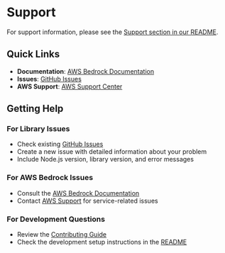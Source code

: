 # Support

For support information, please see the [Support section in our README](README.md#support).

## Quick Links

- **Documentation**: [AWS Bedrock Documentation](https://docs.aws.amazon.com/bedrock/)
- **Issues**: [GitHub Issues](https://github.com/aws/aws-bedrock-token-generator-js/issues)
- **AWS Support**: [AWS Support Center](https://console.aws.amazon.com/support/)

## Getting Help

### For Library Issues
- Check existing [GitHub Issues](https://github.com/aws/aws-bedrock-token-generator-js/issues)
- Create a new issue with detailed information about your problem
- Include Node.js version, library version, and error messages

### For AWS Bedrock Issues
- Consult the [AWS Bedrock Documentation](https://docs.aws.amazon.com/bedrock/)
- Contact [AWS Support](https://console.aws.amazon.com/support/) for service-related issues

### For Development Questions
- Review the [Contributing Guide](CONTRIBUTING.md)
- Check the development setup instructions in the [README](README.md#development)

